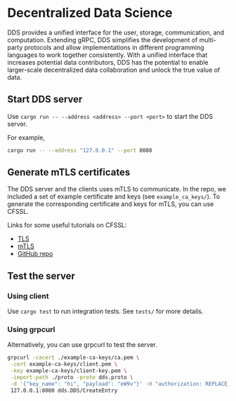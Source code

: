 # Decentralized Data Science

DDS provides a unified interface for the user, storage, communication, and computation. Extending gRPC, DDS simplifies the development of multi-party protocols and allow implementations in different programming languages to work together consistently. With a unified interface that increases potential data contributors, DDS has the potential to enable larger-scale decentralized data collaboration and unlock the true value of data.

## Start DDS server
Use `cargo run -- --address <address> --port <port>` to start the DDS server.

For example,
```bash
cargo run -- --address "127.0.0.1" --port 8080
```

## Generate mTLS certificates
The DDS server and the clients uses mTLS to communicate. In the repo, we included a set of example certificate and keys (see `example_ca_keys/`). To generate the corresponding certificate and keys for mTLS, you can use CFSSL. 

Links for some useful tutorials on CFSSL:
- [TLS](https://support.pingcap.com/hc/en-us/articles/360050038113-Create-TLS-Certificates-Using-CFSSL)
- [mTLS](https://developers.cloudflare.com/cloudflare-one/identity/devices/mutual-tls-authentication/)
- [GitHub repo](https://github.com/cloudflare/cfssl)

## Test the server
### Using client
Use `cargo test` to run integration tests. See `tests/` for more details.
### Using grpcurl

Alternatively, you can use grpcurl to test the server.

```bash
grpcurl -cacert ./example-ca-keys/ca.pem \
 -cert example-ca-keys/client.pem \
 -key example-ca-keys/client-key.pem \
 -import-path ./proto -proto dds.proto \
 -d '{"key_name": "hi", "payload": "eW9v"}' -H "authorization: REPLACE_WITH_JWT" \
 127.0.0.1:8080 dds.DDS/CreateEntry
```


